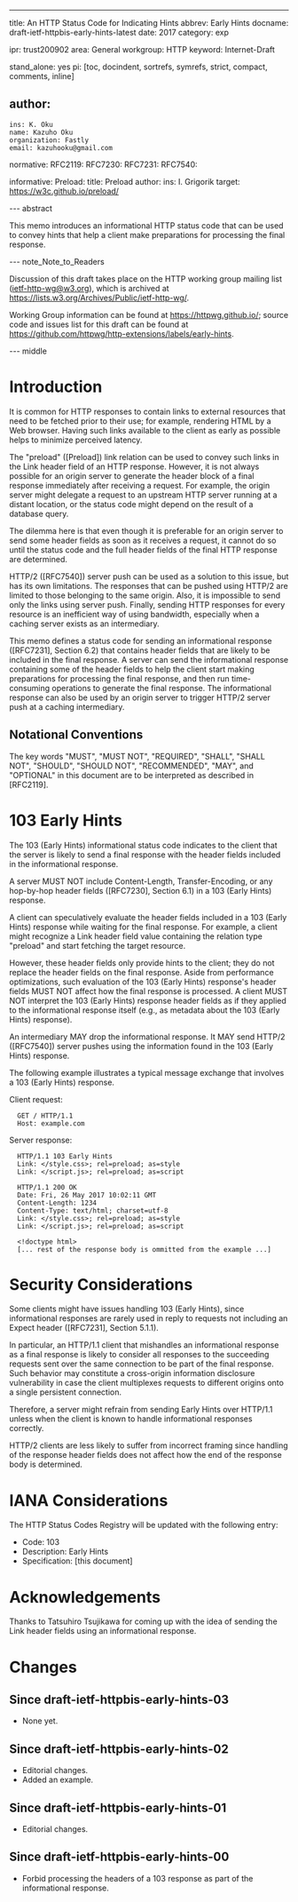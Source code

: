 ---
title: An HTTP Status Code for Indicating Hints
abbrev: Early Hints
docname: draft-ietf-httpbis-early-hints-latest
date: 2017
category: exp

ipr: trust200902
area: General
workgroup: HTTP
keyword: Internet-Draft

stand_alone: yes
pi: [toc, docindent, sortrefs, symrefs, strict, compact, comments, inline]

author:
 -
    ins: K. Oku
    name: Kazuho Oku
    organization: Fastly
    email: kazuhooku@gmail.com

normative:
  RFC2119:
  RFC7230:
  RFC7231:
  RFC7540:

informative:
  Preload:
    title: Preload
    author:
      ins: I. Grigorik
    target: https://w3c.github.io/preload/

--- abstract

This memo introduces an informational HTTP status code that can be used to convey hints that
help a client make preparations for processing the final response.


--- note_Note_to_Readers

Discussion of this draft takes place on the HTTP working group mailing list (ietf-http-wg@w3.org),
which is archived at <https://lists.w3.org/Archives/Public/ietf-http-wg/>.

Working Group information can be found at <https://httpwg.github.io/>; source code and issues list
for this draft can be found at <https://github.com/httpwg/http-extensions/labels/early-hints>.


--- middle

# Introduction

It is common for HTTP responses to contain links to external resources that need to be fetched
prior to their use; for example, rendering HTML by a Web browser. Having such links available to
the client as early as possible helps to minimize perceived latency.

The "preload" ([Preload]) link relation can be used to convey such links in the Link header field
of an HTTP response. However, it is not always possible for an origin server to generate the
header block of a final response immediately after receiving a request. For example, the origin
server might delegate a request to an upstream HTTP server running at a distant location, or the
status code might depend on the result of a database query.

The dilemma here is that even though it is preferable for an origin server to send some header fields as
soon as it receives a request, it cannot do so until the status code and the full header fields of the
final HTTP response are determined.

HTTP/2 ([RFC7540]) server push can be used as a solution to this issue, but has its own
limitations. The responses that can be pushed using HTTP/2 are limited to those belonging to the
same origin. Also, it is impossible to send only the links using server push. Finally, sending HTTP
responses for every resource is an inefficient way of using bandwidth, especially when a caching
server exists as an intermediary.

This memo defines a status code for sending an informational response ([RFC7231], Section 6.2) that
contains header fields that are likely to be included in the final response. A server can send the
informational response containing some of the header fields to help the client start making preparations
for processing the final response, and then run time-consuming operations to generate the final
response. The informational response can also be used by an origin server to trigger HTTP/2 server
push at a caching intermediary.

## Notational Conventions

The key words "MUST", "MUST NOT", "REQUIRED", "SHALL", "SHALL NOT", "SHOULD", "SHOULD NOT",
"RECOMMENDED", "MAY", and "OPTIONAL" in this document are to be interpreted as described in
[RFC2119].

# 103 Early Hints

The 103 (Early Hints) informational status code indicates to the client that the server is likely to
send a final response with the header fields included in the informational response.

A server MUST NOT include Content-Length, Transfer-Encoding, or any hop-by-hop header fields
([RFC7230], Section 6.1) in a 103 (Early Hints) response.

A client can speculatively evaluate the header fields included in a 103 (Early Hints) response while
waiting for the final response. For example, a client might recognize a Link header field value
containing the relation type "preload" and start fetching the target resource.

However, these header fields only provide hints to the client; they do not replace the header
fields on the final response. Aside from performance optimizations, such evaluation of the 103
(Early Hints) response's header fields MUST NOT affect how the final response is processed. A
client MUST NOT interpret the 103 (Early Hints) response header fields as if they applied to
the informational response itself (e.g., as metadata about the 103 (Early Hints) response).

An intermediary MAY drop the informational response. It MAY send HTTP/2 ([RFC7540]) server pushes
using the information found in the 103 (Early Hints) response.

The following example illustrates a typical message exchange that involves a 103 (Early Hints) response.

Client request:

~~~ example
  GET / HTTP/1.1
  Host: example.com
~~~

Server response:

~~~ example
  HTTP/1.1 103 Early Hints
  Link: </style.css>; rel=preload; as=style
  Link: </script.js>; rel=preload; as=script

  HTTP/1.1 200 OK
  Date: Fri, 26 May 2017 10:02:11 GMT
  Content-Length: 1234
  Content-Type: text/html; charset=utf-8
  Link: </style.css>; rel=preload; as=style
  Link: </script.js>; rel=preload; as=script

  <!doctype html>
  [... rest of the response body is ommitted from the example ...]
~~~

# Security Considerations

Some clients might have issues handling 103 (Early Hints), since informational responses are rarely
used in reply to requests not including an Expect header ([RFC7231], Section 5.1.1).

In particular, an HTTP/1.1 client that mishandles an informational response as a final response
is likely to consider all responses to the succeeding requests sent over the same connection to be
part of the final response. Such behavior may constitute a cross-origin information disclosure
vulnerability in case the client multiplexes requests to different origins onto a single persistent
connection.

Therefore, a server might refrain from sending Early Hints over HTTP/1.1 unless when the client is
known to handle informational responses correctly.

HTTP/2 clients are less likely to suffer from incorrect framing since handling of the response
header fields does not affect how the end of the response body is determined.

# IANA Considerations

The HTTP Status Codes Registry will be updated with the following entry:

* Code: 103
* Description: Early Hints
* Specification: [this document]

# Acknowledgements

Thanks to Tatsuhiro Tsujikawa for coming up with the idea of sending the Link header fields using an
informational response.

# Changes

## Since draft-ietf-httpbis-early-hints-03

* None yet.

## Since draft-ietf-httpbis-early-hints-02

* Editorial changes.
* Added an example.

## Since draft-ietf-httpbis-early-hints-01

* Editorial changes.

## Since draft-ietf-httpbis-early-hints-00

* Forbid processing the headers of a 103 response as part of the informational response.
